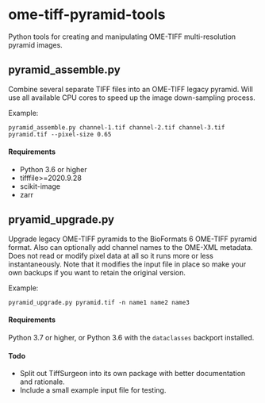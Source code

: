 # ome-tiff-pyramid-tools

Python tools for creating and manipulating OME-TIFF multi-resolution pyramid images.

## pyramid_assemble.py

Combine several separate TIFF files into an OME-TIFF legacy pyramid. Will use all
available CPU cores to speed up the image down-sampling process.

Example:
```
pyramid_assemble.py channel-1.tif channel-2.tif channel-3.tif pyramid.tif --pixel-size 0.65
```
#### Requirements

* Python 3.6 or higher
* tifffile>=2020.9.28
* scikit-image
* zarr

## pryamid_upgrade.py

Upgrade legacy OME-TIFF pyramids to the BioFormats 6 OME-TIFF pyramid format. Also
can optionally add channel names to the OME-XML metadata. Does not read or modify
pixel data at all so it runs more or less instantaneously. Note that it modifies
the input file in place so make your own backups if you want to retain the original
version.

Example:
```
pyramid_upgrade.py pyramid.tif -n name1 name2 name3
```

#### Requirements

Python 3.7 or higher, or Python 3.6 with the `dataclasses` backport installed.

#### Todo

* Split out TiffSurgeon into its own package with better documentation and
  rationale.
* Include a small example input file for testing.
